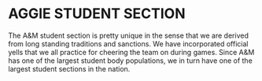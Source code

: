 # AGGIE STUDENT SECTION
The A&M student section is pretty unique in the sense that we are derived from long standing traditions and sanctions.
We have incorporated official yells that we all practice for cheering the team on during games.
Since A&M has one of the largest student body populations, we in turn have one of the largest student sections in the nation.
